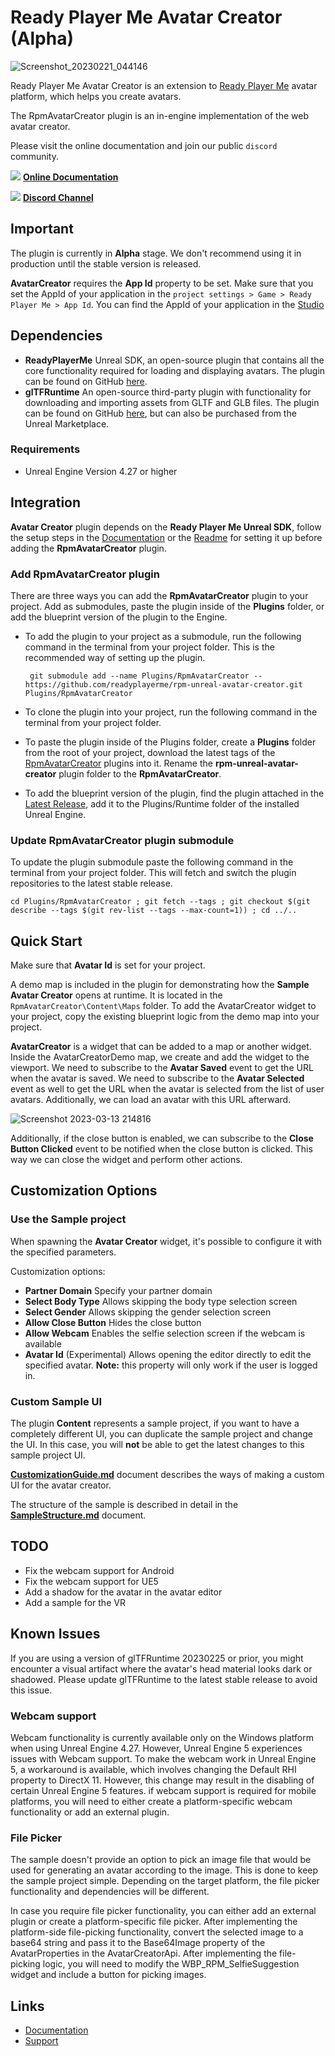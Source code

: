 # Ready Player Me Avatar Creator (Alpha)

![Screenshot_20230221_044146](https://user-images.githubusercontent.com/3124894/229149244-df433bd5-b8f3-40ba-b87f-ce071ecdc773.png)

Ready Player Me Avatar Creator is an extension to [Ready Player Me](https://readyplayer.me/) avatar platform, which helps you create avatars.

The RpmAvatarCreator plugin is an in-engine implementation of the web avatar creator.

Please visit the online documentation and join our public `discord` community.

![](https://i.imgur.com/zGamwPM.png) **[Online Documentation]( https://docs.readyplayer.me/ready-player-me/integration-guides/unreal-sdk )**

![](https://i.imgur.com/FgbNsPN.png) **[Discord Channel]( https://discord.gg/9veRUu2 )**

## Important

The plugin is currently in **Alpha** stage. We don't recommend using it in production until the stable version is released.

**AvatarCreator** requires the **App Id** property to be set.
Make sure that you set the AppId of your application in the `project settings > Game > Ready Player Me > App Id`.
You can find the AppId of your application in the [Studio](https://studio.readyplayer.me/applications)

## Dependencies
- **ReadyPlayerMe** Unreal SDK, an open-source plugin that contains all the core functionality required for loading and displaying avatars.
  The plugin can be found on GitHub [here](https://github.com/readyplayerme/rpm-unreal-sdk).
- **glTFRuntime** An open-source third-party plugin with functionality for downloading and importing assets from GLTF and GLB files.
  The plugin can be found on GitHub [here](https://github.com/rdeioris/glTFRuntime), but can also be purchased from the Unreal Marketplace.

### Requirements

- Unreal Engine Version 4.27 or higher

## Integration

**Avatar Creator** plugin depends on the **Ready Player Me Unreal SDK**, follow the setup steps in the [Documentation](https://docs.readyplayer.me/ready-player-me/integration-guides/unreal-engine/quickstart) or the [Readme](https://github.com/readyplayerme/rpm-unreal-sdk/blob/master/README.md) for setting it up before adding the **RpmAvatarCreator** plugin.

### Add RpmAvatarCreator plugin

There are three ways you can add the **RpmAvatarCreator** plugin to your project. Add as submodules, paste the plugin inside of the **Plugins** folder, or add the blueprint version of the plugin to the Engine.

- To add the plugin to your project as a submodule, run the following command in the terminal from your project folder. This is the recommended way of setting up the plugin.

  ```
   git submodule add --name Plugins/RpmAvatarCreator -- https://github.com/readyplayerme/rpm-unreal-avatar-creator.git Plugins/RpmAvatarCreator
  ```

- To clone the plugin into your project, run the following command in the terminal from your project folder.

- To paste the plugin inside of the Plugins folder, create a **Plugins** folder from the root of your project, download the latest tags of the [RpmAvatarCreator](https://github.com/readyplayerme/rpm-unreal-avatar-creator.git) plugins into it. Rename the **rpm-unreal-avatar-creator** plugin folder to the **RpmAvatarCreator**.

- To add the blueprint version of the plugin, find the plugin attached in the [Latest Release](https://github.com/readyplayerme/rpm-unreal-avatar-creator/releases/latest), add it to the Plugins/Runtime folder of the installed Unreal Engine.

### Update RpmAvatarCreator plugin submodule

To update the plugin submodule paste the following command in the terminal from your project folder. This will fetch and switch the plugin repositories to the latest stable release.

  ```
  cd Plugins/RpmAvatarCreator ; git fetch --tags ; git checkout $(git describe --tags $(git rev-list --tags --max-count=1)) ; cd ../..
  ```

## Quick Start

Make sure that **Avatar Id** is set for your project.

A demo map is included in the plugin for demonstrating how the **Sample Avatar Creator** opens at runtime. It is located in the `RpmAvatarCreator\Content\Maps` folder.
To add the AvatarCreator widget to your project, copy the existing blueprint logic from the demo map into your project.

**AvatarCreator** is a widget that can be added to a map or another widget.
Inside the AvatarCreatorDemo map, we create and add the widget to the viewport.
We need to subscribe to the **Avatar Saved** event to get the URL when the avatar is saved.
We need to subscribe to the **Avatar Selected** event as well to get the URL when the avatar is selected from the list of user avatars.
Additionally, we can load an avatar with this URL afterward.

![Screenshot 2023-03-13 214816](https://github.com/readyplayerme/rpm-unreal-avatar-creator/assets/3124894/ef82b2da-0bd5-4d65-ac88-a26d4129f221)

Additionally, if the close button is enabled, we can subscribe to the **Close Button Clicked** event to be notified when the close button is clicked.
This way we can close the widget and perform other actions.

## Customization Options

### Use the Sample project
When spawning the **Avatar Creator** widget, it's possible to configure it with the specified parameters.

Customization options:
 - **Partner Domain** Specify your partner domain
 - **Select Body Type** Allows skipping the body type selection screen
 - **Select Gender** Allows skipping the gender selection screen
 - **Allow Close Button** Hides the close button
 - **Allow Webcam** Enables the selfie selection screen if the webcam is available
 - **Avatar Id** (Experimental) Allows opening the editor directly to edit the specified avatar. **Note:** this property will only work if the user is logged in.

### Custom Sample UI
The plugin **Content** represents a sample project, if you want to have a completely different UI, you can duplicate the sample project and change the UI.
In this case, you will **not** be able to get the latest changes to this sample project UI.

[**CustomizationGuide.md**](Documentation/CustomizationGuide.md) document describes the ways of making a custom UI for the avatar creator.

The structure of the sample is described in detail in the [**SampleStructure.md**](Documentation/SampleStructure.md) document.

## TODO

- Fix the webcam support for Android
- Fix the webcam support for UE5
- Add a shadow for the avatar in the avatar editor
- Add a sample for the VR

## Known Issues

If you are using a version of glTFRuntime 20230225 or prior, you might encounter a visual artifact where the avatar's head material looks dark or shadowed. Please update glTFRuntime to the latest stable release to avoid this issue.

### Webcam support
Webcam functionality is currently available only on the Windows platform when using Unreal Engine 4.27.
However, Unreal Engine 5 experiences issues with Webcam support. To make the webcam work in Unreal Engine 5, a workaround is available, which involves changing the Default RHI property to DirectX 11. However, this change may result in the disabling of certain Unreal Engine 5 features.
if webcam support is required for mobile platforms, you will need to either create a platform-specific webcam functionality or add an external plugin.

### File Picker
The sample doesn't provide an option to pick an image file that would be used for generating an avatar according to the image. This is done to keep the sample project simple.
Depending on the target platform, the file picker functionality and dependencies will be different.

In case you require file picker functionality, you can either add an external plugin or create a platform-specific file picker.
After implementing the platform-side file-picking functionality, convert the selected image to a base64 string and pass it to the Base64Image property of the AvatarProperties in the AvatarCreatorApi.
After implementing the file-picking logic, you will need to modify the WBP_RPM_SelfieSuggestion widget and include a button for picking images.

## Links
- [Documentation](https://docs.readyplayer.me/ready-player-me/integration-guides/unreal-engine)
- [Support](https://docs.readyplayer.me/ready-player-me/integration-guides/unreal-engine/troubleshooting)
